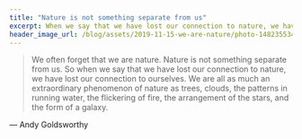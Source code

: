 ```yaml
---
title: "Nature is not something separate from us"
excerpt: When we say that we have lost our connection to nature, we have lost our connection to ourselves.
header_image_url: /blog/assets/2019-11-15-we-are-nature/photo-1482355347028-ff60443f60fe.jpeg
---
```


> We often forget that we are nature. Nature is not something separate from us. So when we say that we have lost our connection to nature, we have lost our connection to ourselves. We are all as much an extraordinary phenomenon of nature as trees, clouds, the patterns in running water, the flickering of fire, the arrangement of the stars, and the form of a galaxy.

&mdash; Andy Goldsworthy


